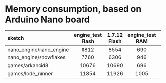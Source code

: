 # Memory consumption, based on Arduino Nano board

| **sketch** | **engine_test Flash** | **1.7.12 Flash** | **engine_test RAM** | **1.7.12 RAM** |
| :-------- |:---:|:---:|:---:|:---------|
| nano_engine/nano_engine | 8812 | 8554 | 690 | 689 |
| nano_engine/snowflakes | 7760 | 6306 | 946 | 814 |
| games/arkanoid8 | 10676 | 10690 | 696 | 704 |
| games/lode_runner | 11854 | 11926 | 1005  | 1013 |

